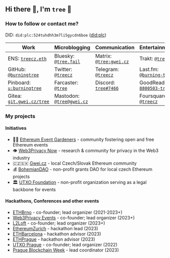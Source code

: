 ## Hi there 👋, I'm `tree` 🌴

### How to follow or contact me?

DID: `did:plc:524tuhdhh3m7li5gycdn6boe` ([did:plc](https://atproto.com/specs/did-plc))

| Work | Microblogging | Communication | Entertainment | 
| --- | --- | --- | --- |
| ENS: [`treecz.eth`](https://app.ens.domains/treecz.eth)| Bluesky: [`@tree.fail`](https://staging.bsky.app/profile/did:plc:524tuhdhh3m7li5gycdn6boe) | Matrix: [`@tree:gwei.cz`](https://matrix.to/#/@tree:gwei.cz) | Trakt: [`@tree`](https://trakt.tv/users/tree) |
| GitHub: [`@burningtree`](https://github.com/burningtree) | Twitter: [`@treecz`](https://twitter.com/treecz) | Telegram: [`@treecz`](https://t.me/treecz) | Last.fm: [`@burning-tree`](https://www.last.fm/user/burning-tree) |
| Pinboard: [`u:burningtree`](https://pinboard.in/u:burningtree) | Farcaster: [`@tree`](https://fcast.me/tree) | Discord: [`tree#7466`](https://discordapp.com/users/397625533283958787) | GoodReads: [`8800503-tree`](https://www.goodreads.com/user/show/8800503-tree) |
| Gitea: [`git.gwei.cz/tree`](https://git.gwei.cz/tree)  | Mastodon: [`@tree@gwei.cz`](https://social.gwei.cz/@tree) | | Foursquare: [`@treecz`](https://foursquare.com/treecz) |

### My projects

#### Initiatives
- 👨‍🌾 [Ethereum Event Gardeners](https://about.ethevents.club/) - community fostering open and free Ethereum events
- 👁️ [Web3Privacy Now](https://web3privacy.info) - research & community for privacy in the Web3 industry
- 🇨🇿🇸🇰 [Gwei.cz](https://gwei.cz/) - local Czech/Slovak Ethereum community
- 💰 [BohemianDAO](https://bohemiandao.cz/) - non-profit grants DAO for local czech Ethereum projects
- 🏛️ [UTXO Foundation](https://utxo.foundation/) - non-profit organization serving as a legal backbone for events

#### Hackathons, Conferences and other events
- [ETHBrno](https://ethbrno.cz/) - co-founder; lead organizer (2021-2023+)
- [Web3Privacy Events](https://github.com/web3privacy/events) - co-founder; lead organizer (2023+)
- [L2Loft](https://l2loft.com) - co-founder; lead organizer (2023+)
- [EthereumZurich](https://ethereumzuri.ch/) - hackathon lead (2023)
- [ETHBarcelona](https://ethbarcelona.com/) - hackathon advisor (2023)
- [ETHPrague](https://ethprague.com) - hackathon advisor (2023)
- [UTXO Prague](https://utxo.cz/) - co-founder; lead organizer (2022)
- [Prague Blockchain Week](http://prgblockweek.com/) - lead coordinator (2023)

<!--
**burningtree/burningtree** is a ✨ _special_ ✨ repository because its `README.md` (this file) appears on your GitHub profile.

Here are some ideas to get you started:

- 🔭 I’m currently working on ...
- 🌱 I’m currently learning ...
- 👯 I’m looking to collaborate on ...
- 🤔 I’m looking for help with ...
- 💬 Ask me about ...
- 📫 How to reach me: ...
- 😄 Pronouns: ...
- ⚡ Fun fact: ...
-->
